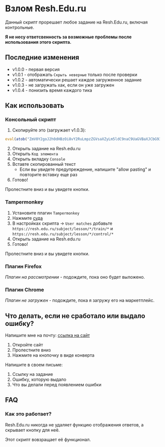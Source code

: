 # Взлом Resh.Edu.ru
Данный скрипт прорешает любое задание на Resh.Edu.ru, включая контрольные.

**Я не несу ответсвенность за возможные проблемы после использования этого скрипта.**

## Последние изменения
* v1.0.0 - первая версия
* v1.0.1 - отображать `Скрыть неверные` только после проверки
* v1.0.2 - автоматически решает каждое загруженное задание
* v1.0.3 - не загружать хак, если он уже загружен
* v1.0.4 - понизить время каждого тика

## Как использовать
### Консольный скрипт
1) Скопируйте это (загружает v1.0.3): 
```js
eval(atob("ZmV0Y2goJ2h0dHBzOi8vY2RuLmpzZGVsaXZyLm5ldC9naC9UaGVBaXJCbG93L0hhY2tQYWNrQHJlaGFjay0xLjAuNC9yZWhhY2svY29kZS5qcycpLnRoZW4odiA9PiB7di50ZXh0KCkudGhlbih0eHQgPT4ge2V2YWwodHh0KX0pfSk="))
```
2) Открыть задание на Resh.edu.ru
3) Открыть `Код элемента`
4) Открыть вкладку `Сonsole`
5) Вставте скопированный текст
   * Если вы увидете предупреждение, напишите "allow pasting" и повторите вставку еще раз
6) Готово!

Пролестните вниз и вы увидете кнопки.

### Tampermonkey
1) Установите плагин `Tampermonkey`
2) Нажмите [суда](https://github.com/TheAirBlow/HackPack/raw/main/rehack/code.user.js)
3) В настройках скрипта -> `User matches` добавьте `https://resh.edu.ru/subject/lesson/*/train/*` и `https://resh.edu.ru/subject/lesson/*/control/*`
4) Открыть задание на Resh.edu.ru
5) Готово!

Пролестните вниз и вы увидете кнопки.

### Плагин Firefox
*Плагин на рассмотрении -* подождите, пока оно будет выложено.

### Плагин Chrome
*Плагин не загружен -* подождите, пока я загружу его на маркетплейс.

## Что делать, если не сработало или выдало ошибку?

Напишите мне на почту: [ссылка на сайт](https://theairblow.github.io/)
1) Откройте сайт
2) Пролестните вниз
3) Нажмите на кнопочку в виде конверта

Напишите в своем письме:
1) Ссылку на задание
2) Ошибку, которую выдало
3) Что вы делали перед появлением ошибки

## FAQ
### Как это работает?
Resh.Edu.ru никогда не удаляет функцию отображения ответов, а скрывает кнопку для неё. 

Этот скрипт вовзращает её функционал.
